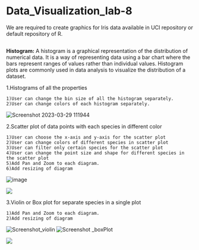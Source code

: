 # Data_Visualization_lab-8
We are required to create graphics for Iris data available in UCI repository or default repository of R.
##
**Histogram:**
A histogram is a graphical representation of the distribution of numerical data. It is a way of representing data using a bar chart where the bars represent ranges of values rather than individual values. Histogram plots are commonly used in data analysis to visualize the distribution of a dataset.

1.Histograms of all the properties

    1)User can change the bin size of all the histogram separately. 
    2)User can change colors of each histogram separately.  
![Screenshot 2023-03-29 111944](https://user-images.githubusercontent.com/118159315/228438624-bd333a73-73fd-494f-b1b7-755c05f9ee5c.png)


2.Scatter plot of data points with each species in different color

    1)User can choose the x-axis and y-axis for the scatter plot
    2)User can change colors of different species in scatter plot
    3)User can filter only certain species for the scatter plot
    4)User can change the point size and shape for different species in the scatter plot
    5)Add Pan and Zoom to each diagram.
    6)Add resizing of diagram
![image](https://user-images.githubusercontent.com/118159315/230776864-b1ecc1f6-204a-48aa-b0d0-e0828a6e922a.png)

![](https://github.com/PoonamSuthar/Data_Visualization_lab-8/blob/main/GIF_scatter_plot.gif)

3.Violin or Box plot for separate species in a single plot

    1)Add Pan and Zoom to each diagram.
    2)Add resizing of diagram
![Screenshot_violin](https://user-images.githubusercontent.com/118159315/230776995-dd170b35-a6f1-4c3c-a5ee-014c4705f4cc.png)
![Screenshot _boxPlot](https://user-images.githubusercontent.com/118159315/230777005-eae70bd1-a711-45de-bad5-2e9fb51f7d03.png)

![](https://github.com/PoonamSuthar/Data_Visualization_lab-8/blob/main/GIF_Violin.gif)
